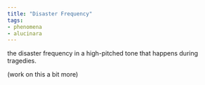```yaml
---
title: "Disaster Frequency"
tags:
- phenomena
- alucinara
---
```

the disaster frequency in a high-pitched tone that happens during tragedies.

(work on this a bit more)